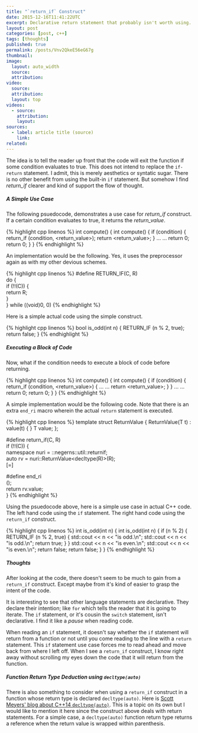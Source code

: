 ```yaml
---
title: "`return_if` Construct"
date: 2015-12-16T11:41:22UTC
excerpt: Declarative return statement that probably isn't worth using.
layout: post
categories: [post, c++]
tags: [thoughts]
published: true
permalink: /posts/Vnv2QkeE56eG67g
thumbnail:
image:
  layout: auto_width
  source:
  attribution:
video:
  source:
  attribution:
  layout: top
videos:
  - source:
    attribution:
    layout:
sources:
  - label: article title (source)
    link:
related:
---
```


The idea is to tell the reader up front that the code will exit the function if some condition evaluates to true.
This does not intend to replace the `if-return` statement.
I admit, this is merely aesthetics or syntatic sugar.
There is no other benefit from using the built-in `if` statement.
But somehow I find _return_if_ clearer and kind of support the flow of thought.

##### A Simple Use Case

The following psuedocode, demonstrates a use case for _return_if_ construct.
If a certain condition evaluates to true, it returns the _return_value_.

{% highlight cpp linenos %}
int compute() {                         int compute() {
    if (condition) {                        return_if (condition, <return_value>);
        return <return_value>;
    }
    ...                                     ...
    return 0;                               return 0;
}                                       }
{% endhighlight %}

An implementation would be the following.
Yes, it uses the preprocessor again as with my other devious schemes.

{% highlight cpp linenos %}
#define RETURN_IF(C, R)             \
    do {                            \
        if (!!(C)) {                \
            return R;               \
        }                           \
    } while ((void)0, 0)
{% endhighlight %}

Here is a simple actual code using the simple construct.

{% highlight cpp linenos %}
bool is_odd(int n) {
    RETURN_IF (n % 2, true);
    return false;
}
{% endhighlight %}

##### Executing a Block of Code

Now, what if the condition needs to execute a block of code before returning.

{% highlight cpp linenos %}
int compute() {                         int compute() {
    if (condition) {                        return_if (condition, <return_value>) {
        ...                                     ...
        return <return_value>;              }
    }
    ...                                     ...
    return 0;                               return 0;
}                                       }
{% endhighlight %}

A simple implementation would be the following code.
Note that there is an extra `end_ri` macro wherein the actual `return` statement is executed.

{% highlight cpp linenos %}
template <typename T>
struct ReturnValue {
    ReturnValue(T t) : value(t) { }
    T value;
};

#define return_if(C, R)                  \
    if (!!(C)) {                                        \
        namespace nuri = ::negerns::util::returnif;     \
        auto rv = nuri::ReturnValue<decltype(R)>(R);    \
        [=]

#define end_ri                                          \
        ();                                             \
        return rv.value;                                \
    }
{% endhighlight %}

Using the psuedocode above, here is a simple use case in actual C++ code.
The left hand code using the `if` statement.
The right hand code using the `return_if` construct.

{% highlight cpp linenos %}
int is_odd(int n) {                         int is_odd(int n) {
    if (n % 2) {                                RETURN_IF (n % 2, true) {
        std::cout << n << "is odd.\n";              std::cout << n << "is odd.\n";
        return true;                            }
    }
    std::cout << n << "is even.\n";             std::cout << n << "is even.\n";
    return false;                               return false;
}                                           }
{% endhighlight %}

##### Thoughts

After looking at the code, there doesn't seem to be much to gain from a `return_if` construct.
Except maybe from it's kind of easier to grasp the intent of the code.

It is interesting to see that other language statements are declarative.
They declare their intention; like `for` which tells the reader that it is going to iterate.
The `if` statement, or it's cousin the `switch` statement, isn't declarative.
I find it like a _pause_ when reading code.

When reading an `if` statement, it doesn't say whether the `if` statement will return from a function or not until you come reading to the line with a `return` statement.
This `if` statement use case forces me to read ahead and move back from where I left off.
When I see a `return_if` construct, I know right away without scrolling my eyes down the code that it will return from the function.

##### Function Return Type Deduction using `decltype(auto)`

There is also something to consider when using a `return_if` construct in a function whose return type is declared `decltype(auto)`.
Here is [Scott Meyers' blog about C++14 `decltype(auto)`](http://scottmeyers.blogspot.com/2013/07/when-decltype-meets-auto.html).
This is a topic on its own but I would like to mention it here since the construct above deals with return statements.
For a simple case, a `decltype(auto)` function return type returns a reference when the return value is wrapped within parenthesis.
